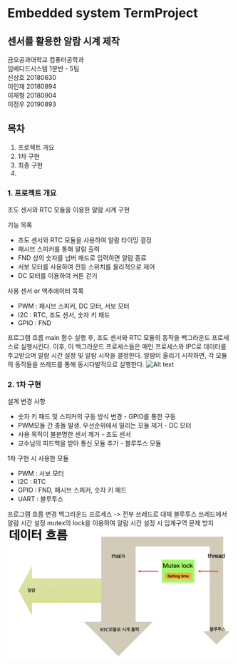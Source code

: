 # Embedded system TermProject
## 센서를 활용한 알람 시계 제작

금오공과대학교 컴퓨터공학과<br>
임베디드시스템 1분반 - 5팀<br>
신상호 20180630<br>
이인재 20180894<br>
이재형 20180904<br>
이정우 20190893<br>

## 목차
1. 프로젝트 개요
2. 1차 구현
3. 최종 구현
4.

### 1. 프로젝트 개요
조도 센서와 RTC 모듈을 이용한 알람 시계 구현

기능 목록
- 조도 센서와 RTC 모듈을 사용하여 알람 타이밍 결정
- 패시브 스피커를 통해 알람 출력
- FND 상의 숫자를 넘버 패드로 입력하면 알람 종료
- 서보 모터를 사용하여 전등 스위치를 물리적으로 제어
- DC 모터를 이용하여 커튼 걷기

사용 센서 or 액추에이터 목록
- PWM : 패시브 스피커, DC 모터, 서보 모터
- I2C : RTC, 조도 센서, 숫자 키 패드
- GPIO : FND

프로그램 흐름
main 함수 실행 후, 조도 센서와 RTC 모듈의 동작을 백그라운드 프로세스로 실행시킨다.
이후, 이 백그라운드 프로세스들은 메인 프로세스와 IPC로 데이터를 주고받으며 알람 시간 설정 및 알람 시작을 결정한다.
알람이 울리기 시작하면, 각 모듈의 동작들을 쓰레드를 통해 동시다발적으로 실행한다.
![Alt text](<Screenshot 2023-12-21 at 2.42.48 PM.png>)

### 2. 1차 구현
설계 변경 사항
- 숫자 키 패드 및 스피커의 구동 방식 변경 - GPIO를 통한 구동
- PWM모듈 간 충돌 발생. 우선순위에서 밀리는 모듈 제거 - DC 모터
- 사용 목적이 불분명한 센서 제거 - 조도 센서
- 교수님의 피드백을 받아 통신 모듈 추가 - 블루투스 모듈

1차 구현 시 사용한 모듈
- PWM : 서보 모터
- I2C : RTC
- GPIO : FND, 패시브 스피커, 숫자 키 패드
- UART : 블루투스

프로그램 흐름 변경
백그라운드 프로세스 -> 전부 쓰레드로 대체
블루투스 쓰레드에서 알람 시간 설정
mutex의 lock을 이용하여 알람 시간 설정 시 임계구역 문제 방지
![Alt text](image.png)

